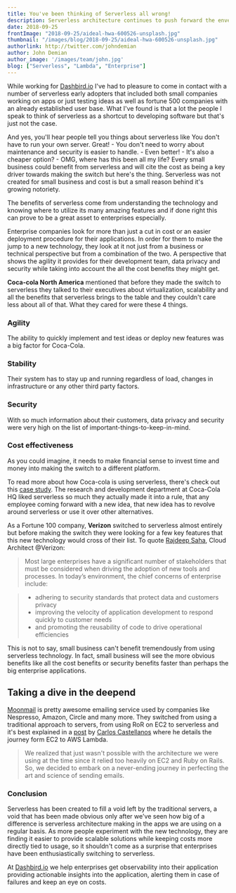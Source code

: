 ```yaml
---
title: You've been thinking of Serverless all wrong!
description: Serverless architecture continues to push forward the envelope yet people still aren't seeing the real value in the technology.
date: 2018-09-25
frontImage: "2018-09-25/aideal-hwa-600526-unsplash.jpg"
thumbnail: "/images/blog/2018-09-25/aideal-hwa-600526-unsplash.jpg"
authorlink: http://twitter.com/johndemian
author: John Demian
author_image: '/images/team/john.jpg'
blog: ["Serverless", "Lambda", "Enterprise"]
---
```


While working for <a href="http://dashbird.io">Dashbird.io</a> I've had to pleasure to come in contact with a number of serverless early adopters that included both small companies working on apps or just testing ideas as well as fortune 500 companies with an already established user base. What I've found is that a lot the people I speak to think of serverless as a shortcut to developing software but that's just not the case.

And yes, you'll hear people tell you things about serverless like You don't have to run your own server. Great! - You don't need to worry about maintenance and security is easier to handle. - Even better! - It's also a cheaper option? - OMG, where has this been all my life? Every small business could benefit from serverless and will cite the cost as being a key driver towards making the switch but here's the thing. Serverless was not created for small business and cost is but a small reason behind it's growing notoriety.

The benefits of serverless come from understanding the technology and knowing where to utilize its many amazing features and if done right this can prove to be a great asset to enterprises especially. 

Enterprise companies look for more than just a cut in cost or an easier deployment procedure for their applications. In order for them to make the jump to a new technology, they look at it not just from a business or technical perspective but from a combination of the two. A perspective that shows the agility it provides for their development team, data privacy and security while taking into account the all the cost benefits they might get.

<strong>Coca-cola North America</strong> mentioned that before they made the switch to serverless they talked to their executives about virtualization, scalability and all the benefits that serverless brings to the table and they couldn't care less about all of that. What they cared for were these 4 things.

<h3>Agility</h3> 
The ability to quickly implement and test ideas or deploy new features was a big factor for Coca-Cola.
<h3>Stability</h3> 
Their system has to stay up and running regardless of load, changes in infrastructure or any other third party factors.
<h3>Security</h3> 
With so much information about their customers, data privacy and security were very high on the list of important-things-to-keep-in-mind.
<h3>Cost effectiveness</h3> 
As you could imagine, it needs to make financial sense to invest time and money into making the switch to a different platform.

To read more about how Coca-cola is using serverless, there's check out this <a href="https://dashbird.io/blog/serverless-case-study-coca-cola/">case study</a>. The research and development department at Coca-Cola HQ liked serverless so much they actually made it into a rule, that any employee coming forward with a new idea, that new idea has to revolve around serverless or use it over other alternatives. 

As a Fortune 100 company, <strong>Verizon</strong> switched to serverless almost entirely but before making the switch they were looking for a few key features that this new technology would cross of their list. To quote <a href="https://twitter.com/_rajdeepsaha">Rajdeep Saha</a>, Cloud Architect @Verizon:

>Most large enterprises have a significant number of stakeholders that must be considered when driving the adoption of new tools and processes. In today’s environment, the chief concerns of enterprise include: 

> * adhering to security standards that protect data and customers privacy
> * improving the velocity of application development to respond quickly to customer needs 
> * and promoting the reusability of code to drive operational efficiencies

This is not to say, small business can't benefit tremendously from using serverless technology. In fact, small business will see the more obvious benefits like all the cost benefits or security benefits faster than perhaps the big enterprise applications. 

<h2>Taking a dive in the deepend</h2>
<a href="http://moonmail.io">Moonmail</a> is pretty awesome emailing service used by companies like Nespresso, Amazon, Circle and many more. They switched from using a traditional approach to servers, from using RoR on EC2 to serverless and it's best explained in a <a href="https://serverless.com/blog/moonmail-serverless-framework-powered-architecture/">post</a> by <a href="https://twitter.com/ccverak">Carlos Castellanos</a> where he details the journey form EC2 to AWS Lambda.


>We realized that just wasn't possible with the architecture we were using at the time since it relied too heavily on EC2 and Ruby on Rails. So, we decided to embark on a never-ending journey in perfecting the art and science of sending emails.


<h3>Conclusion</h3>
Serverless has been created to fill a void left by the traditional servers, a void that has been made obvious only after we've seen how big of a difference is serverless architecture making in the apps we are using on a regular basis. As more people experiment with the new technology, they are finding it easier to provide scalable solutions while keeping costs more directly tied to usage, so it shouldn't come as a surprise that enterprises have been enthusiastically switching to serverless. 

At <a href="http://dashbird.io">Dashbird.io</a> we help enterprises get observability into their application providing actionable insights into the application, alerting them in case of failures and keep an eye on costs.